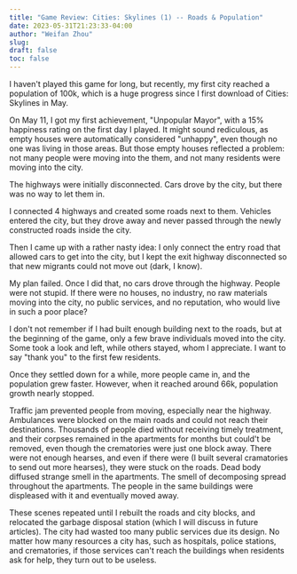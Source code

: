 ```yaml
---
title: "Game Review: Cities: Skylines (1) -- Roads & Population"
date: 2023-05-31T21:23:33-04:00
author: "Weifan Zhou"
slug:
draft: false
toc: false
---
```

<p>I haven't played this game for long, but recently, my first city reached a population of 100k, which is a huge progress since I first download of Cities: Skylines in May.</p>
<p>On May 11, I got my first achievement, "Unpopular Mayor", with a 15% happiness rating on the first day I played. It might sound rediculous, as empty houses were automatically considered "unhappy", even though no one was living in those areas. But those empty houses reflected a problem: not many people were moving into the them, and not many residents were moving into the city.</p>
<p>The highways were initially disconnected. Cars drove by the city, but there was no way to let them in.</p>
<p>I connected 4 highways and created some roads next to them. Vehicles entered the city, but they drove away and never passed through the newly constructed roads inside the city.</p>
<p>Then I came up with a rather nasty idea: I only connect the entry road that allowed cars to get into the city, but I kept the exit highway disconnected so that new migrants could not move out (dark, I know).</p>
<p>My plan failed. Once I did that, no cars drove through the highway. People were not stupid. If there were no houses, no industry, no raw materials moving into the city, no public services, and no reputation, who would live in such a poor place?</p>
<p>I don't not remember if I had built enough building next to the roads, but at the beginning of the game, only a few brave individuals moved into the city. Some took a look and left, while others stayed, whom I appreciate. I want to say "thank you" to the first few residents.</p>
<p>Once they settled down for a while, more people came in, and the population grew faster. However, when it reached around 66k, population growth nearly stopped.</p>
<p>Traffic jam prevented people from moving, especially near the highway. Ambulances were blocked on the main roads and could not reach their destinations. Thousands of people died without receiving timely treatment, and their corpses remained in the apartments for months but could't be removed, even though the crematories were just one block away. There were not enough hearses, and even if there were (I built several cramatories to send out more hearses), they were stuck on the roads. Dead body diffused strange smell in the apartments. The smell of decomposing spread throughout the apartments. The people in the same buildings were displeased with it and eventually moved away.</p>
<p>These scenes repeated until I rebuilt the roads and city blocks, and relocated the garbage disposal station (which I will discuss in future articles). The city had wasted too many public services due its design. No matter how many resources a city has, such as hospitals, police stations, and crematories, if those services can't reach the buildings when residents ask for help, they turn out to be useless.</p>